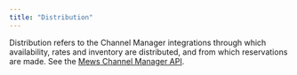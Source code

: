 ```yaml
---
title: "Distribution"
---
```



Distribution refers to the Channel Manager integrations through which availability, rates and inventory are distributed, and from which reservations are made.
See the [Mews Channel Manager API](https://mews-systems.gitbook.io/channel-manager-api/).
